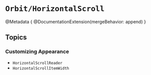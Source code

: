# ``Orbit/HorizontalScroll``

@Metadata {
    @DocumentationExtension(mergeBehavior: append)
}

## Topics

### Customizing Appearance

- ``HorizontalScrollReader``
- ``HorizontalScrollItemWidth``
